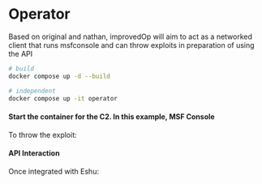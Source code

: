 # Operator

Based on original and nathan, improvedOp will aim to act as a networked client that runs 
msfconsole and can throw exploits in preparation of using the API

```bash
# build
docker compose up -d --build

# independent
docker compose up -it operator
```

#### Start the container for the C2. In this example, MSF Console

To throw the exploit:



#### API Interaction

Once integrated with Eshu:
